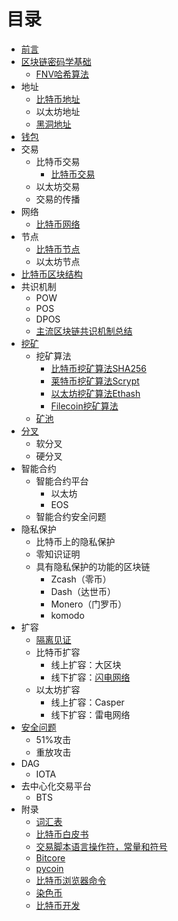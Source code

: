 # 目录

- [前言](preface.md)
- [区块链密码学基础](blockchain-cryptograph.md)
    - [FNV哈希算法](fnv.md)
- 地址
    - [比特币地址](bitcoin-address.md)
    - 以太坊地址
    - [黑洞地址](black-hole-address.md)
- [钱包](wallet.md)
- 交易
    - 比特币交易
        - [比特币交易](bitcoin-transaction.md)
    - 以太坊交易
    - 交易的传播
- 网络
    - [比特币网络](bitcoin-network.md)
- 节点
    - [比特币节点](bitcoin-node.md)
    - 以太坊节点
- [比特币区块结构](bitcoin-block-struct.md)
- 共识机制
    - POW
    - POS
    - DPOS
    - [主流区块链共识机制总结](consensus-mechanism-summary.md)
- [挖矿](mining.md)
    - 挖矿算法
        - [比特币挖矿算法SHA256](bitcoin-mining-algorithm.md)
        - [莱特币挖矿算法Scrypt](litecoin-mining-algorithm.md)
        - [以太坊挖矿算法Ethash](ethereum-mining-algorithm.md)
        - [Filecoin挖矿算法](filecoin-mining-algorithm.md)
    - [矿池](mining-pool.md)
- [分叉](fork.md)
    - 软分叉
    - 硬分叉
- 智能合约
    - 智能合约平台
        - 以太坊
        - EOS
    - 智能合约安全问题
- 隐私保护
    - 比特币上的隐私保护
    - 零知识证明
    - 具有隐私保护的功能的区块链
        - Zcash（零币）
        - Dash（达世币）
        - Monero（门罗币）
        - komodo
- 扩容
    - [隔离见证](segwit.md)
    - 比特币扩容
        - 线上扩容：大区块
        - 线下扩容：[闪电网络](lightning-network.md)
    - 以太坊扩容
        - 线上扩容：Casper
        - 线下扩容：雷电网络
- [安全问题](security-issue.md)
    - 51%攻击
    - 重放攻击
- DAG
    - IOTA
- 去中心化交易平台
    - BTS
- 附录
    - [词汇表](glossary.md)
    - [比特币白皮书](bitcoin-whitepaper.md)
    - [交易脚本语言操作符，常量和符号](scriptops.md)
    - [Bitcore](bitcore.md)
    - [pycoin](pycoin.md)
    - [比特币浏览器命令](bx.md)
    - [染色币](colored-coin.md)
    - [比特币开发](bitcoin-develop.md)
